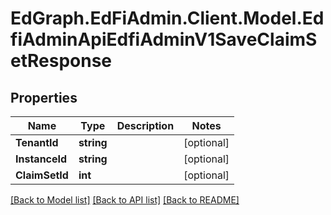 # EdGraph.EdFiAdmin.Client.Model.EdfiAdminApiEdfiAdminV1SaveClaimSetResponse

## Properties

Name | Type | Description | Notes
------------ | ------------- | ------------- | -------------
**TenantId** | **string** |  | [optional] 
**InstanceId** | **string** |  | [optional] 
**ClaimSetId** | **int** |  | [optional] 

[[Back to Model list]](../README.md#documentation-for-models) [[Back to API list]](../README.md#documentation-for-api-endpoints) [[Back to README]](../README.md)


